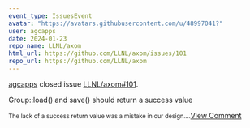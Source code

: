 ```yaml
---
event_type: IssuesEvent
avatar: "https://avatars.githubusercontent.com/u/48997041?"
user: agcapps
date: 2024-01-23
repo_name: LLNL/axom
html_url: https://github.com/LLNL/axom/issues/101
repo_url: https://github.com/LLNL/axom
---
```


<a href='https://github.com/agcapps' target='_blank'>agcapps</a> closed issue <a href='https://github.com/LLNL/axom/issues/101' target='_blank'>LLNL/axom#101</a>.

<p>Group::load() and save() should return a success value</p><small>The lack of a success return value was a mistake in our design....</small><a href='https://github.com/LLNL/axom/issues/101' target='_blank'>View Comment</a>